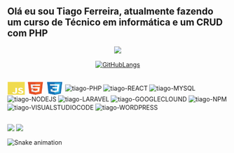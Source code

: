 ## Olá eu sou Tiago Ferreira, atualmente fazendo um curso de Técnico em informática e um CRUD com PHP

<div align="center">
  <a href="https://github.com/tiagoferreira22">
  <img height="180em" src="https://github-readme-stats.vercel.app/api?username=tiagoferreira22&show_icons=true&theme=github_dark&include_all_commits=true&count_private=true"/>
    
   
   [![GitHubLangs](https://github-readme-stats.vercel.app/api/top-langs/?username=tiagoferreira22&layout=compact&count_private=true&show_icons=true&theme=github_dark)](https://github.com/tiagoferreira22)
   
</div>
  
  <div style="display: inline_block"><br>
  <img align="center" alt="tiago-Js" height="30" width="40" src="https://raw.githubusercontent.com/devicons/devicon/master/icons/javascript/javascript-plain.svg">
  <img align="center" alt="tiago-HTML" height="30" width="40" src="https://raw.githubusercontent.com/devicons/devicon/master/icons/html5/html5-original.svg">
  <img align="center" alt="tiago-CSS" height="30" width="40" src="https://raw.githubusercontent.com/devicons/devicon/master/icons/css3/css3-original.svg">
  <img align="center" alt="tiago-PHP" height="40" width="50" src="https://cdn.jsdelivr.net/gh/devicons/devicon/icons/php/php-plain.svg">
  <img align="center" alt="tiago-REACT" height="40" width="50" src="https://cdn.jsdelivr.net/gh/devicons/devicon/icons/react/react-original.svg" />  
  <img align="center" alt="tiago-MYSQL" height="40" width="50" src="https://cdn.jsdelivr.net/gh/devicons/devicon/icons/mysql/mysql-original-wordmark.svg" />
  <img align="center" alt="tiago-NODEJS" height="40" width="50" src="https://cdn.jsdelivr.net/gh/devicons/devicon/icons/nodejs/nodejs-original.svg" />
  <img align="center" alt="tiago-LARAVEL" height="40" width="50" src="https://cdn.jsdelivr.net/gh/devicons/devicon/icons/laravel/laravel-plain-wordmark.svg" />
  <img align="center" alt="tiago-GOOGLECLOUND" height="40" width="50" src="https://cdn.jsdelivr.net/gh/devicons/devicon/icons/googlecloud/googlecloud-original.svg" />
   <img align="center" alt="tiago-NPM" height="40" width="50" src="https://cdn.jsdelivr.net/gh/devicons/devicon/icons/npm/npm-original-wordmark.svg" />
   <img align="center" alt="tiago-VISUALSTUDIOCODE" height="40" width="50" src="https://cdn.jsdelivr.net/gh/devicons/devicon/icons/vscode/vscode-original.svg" />
   <img align="center" alt="tiago-WORDPRESS" height="40" width="50" src="https://cdn.jsdelivr.net/gh/devicons/devicon/icons/wordpress/wordpress-plain.svg" />
          
    
 </div>
  
  ##
  
  <div> 
  <a href="https://instagram.com/tigas.22" target="_blank"><img src="https://img.shields.io/badge/-Instagram-%23E4405F?style=for-the-badge&logo=instagram&logoColor=white" target="_blank"></a>
  <a href = "mailto:tiagoroiale@gmail.com"><img src="https://img.shields.io/badge/-Gmail-%23333?style=for-the-badge&logo=gmail&logoColor=white" target="_blank"></a>
 
  ![Snake animation](https://github.com/tiagoferreira22/tiagoferreira22/blob/output/github-contribution-grid-snake.svg)
 
</div>
